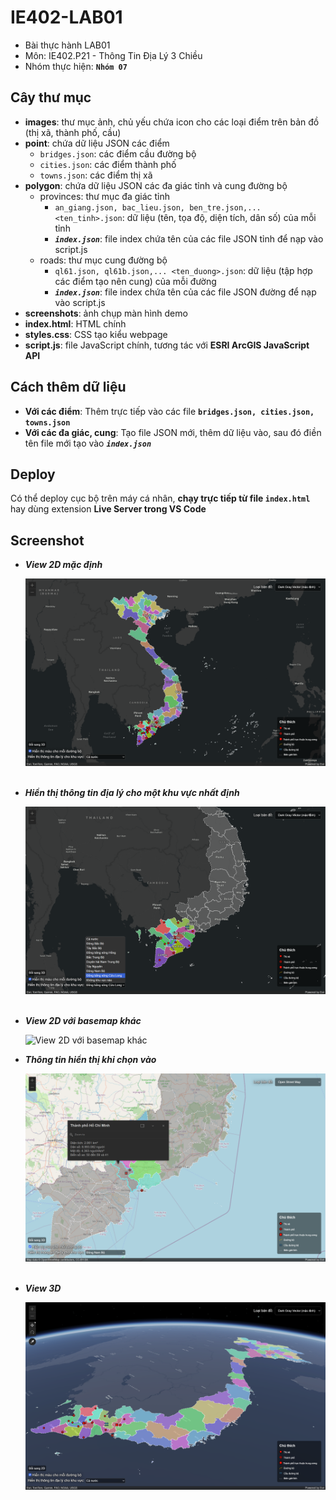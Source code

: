 # IE402-LAB01

- Bài thực hành LAB01
- Môn: IE402.P21 - Thông Tin Địa Lý 3 Chiều
- Nhóm thực hiện: **`Nhóm 07`**

## Cây thư mục

- **images**: thư mục ảnh, chủ yếu chứa icon cho các loại điểm trên bản đồ (thị xã, thành phố, cầu)
- **point**: chứa dữ liệu JSON các điểm
  - `bridges.json`: các điểm cầu đường bộ
  - `cities.json`: các điểm thành phố
  - `towns.json`: các điểm thị xã
- **polygon**: chứa dữ liệu JSON các đa giác tỉnh và cung đường bộ
  - provinces: thư mục đa giác tỉnh
    - `an_giang.json, bac_lieu.json, ben_tre.json,... <ten_tinh>.json`: dữ liệu (tên, tọa độ, diện tích, dân số) của mỗi tỉnh
    - **_`index.json`_**: file index chứa tên của các file JSON tỉnh để nạp vào script.js
  - roads: thư mục cung đường bộ
    - `ql61.json, ql61b.json,... <ten_duong>.json`: dữ liệu (tập hợp các điểm tạo nên cung) của mỗi đường
    - **_`index.json`_**: file index chứa tên của các file JSON đường để nạp vào script.js
- **screenshots**: ảnh chụp màn hình demo
- **index.html**: HTML chính
- **styles.css**: CSS tạo kiểu webpage
- **script.js**: file JavaScript chính, tương tác với **ESRI ArcGIS JavaScript API**

## Cách thêm dữ liệu

- **Với các điểm**: Thêm trực tiếp vào các file **`bridges.json, cities.json, towns.json`**
- **Với các đa giác, cung**: Tạo file JSON mới, thêm dữ liệu vào, sau đó điền tên file mới tạo vào **_`index.json`_**

## Deploy

Có thể deploy cục bộ trên máy cá nhân, **chạy trực tiếp từ file `index.html`** hay dùng extension **Live Server trong VS Code**

## Screenshot

- **_View 2D mặc định_**

  ![View 2D mặc định](/screenshots/default-2d-view.png "View 2D mặc định")
  &nbsp;
  &nbsp;
  &nbsp;

- **_Hiển thị thông tin địa lý cho một khu vực nhất định_**

  ![Hiển thị thông tin địa lý cho một khu vực nhất định](/screenshots/region-view.png "Hiển thị thông tin địa lý cho một khu vực nhất định")
  &nbsp;
  &nbsp;
  &nbsp;

- **_View 2D với basemap khác_**

  ![View 2D với basemap khác](/screenshots/change-basemap.png "View 2D với basemap khác")
  &nbsp;
  &nbsp;
  &nbsp;

- **_Thông tin hiển thị khi chọn vào_**

  ![Thông tin hiển thị khi chọn vào](/screenshots/popup-info.png "Thông tin hiển thị khi chọn vào")
  &nbsp;
  &nbsp;
  &nbsp;

- **_View 3D_**

  ![View 3D](/screenshots/3d-view.png "View 3D")

